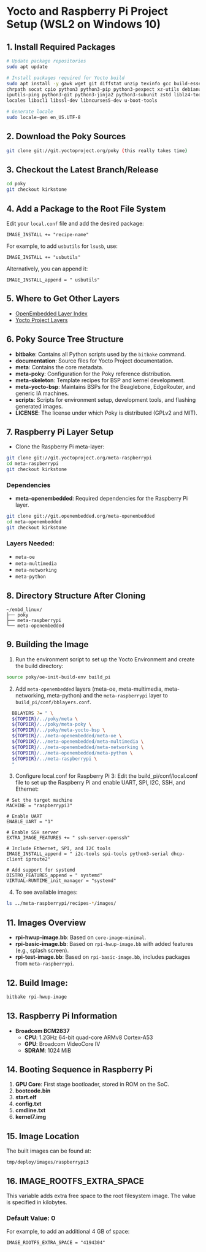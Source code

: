 
# Yocto and Raspberry Pi Project Setup (WSL2 on Windows 10)

## 1. Install Required Packages
```bash
# Update package repositories
sudo apt update

# Install packages required for Yocto build
sudo apt install -y gawk wget git diffstat unzip texinfo gcc build-essential \
chrpath socat cpio python3 python3-pip python3-pexpect xz-utils debianutils \
iputils-ping python3-git python3-jinja2 python3-subunit zstd liblz4-tool file \
locales libacl1 libssl-dev libncurses5-dev u-boot-tools

# Generate locale
sudo locale-gen en_US.UTF-8
```

## 2. Download the Poky Sources
```bash
git clone git://git.yoctoproject.org/poky (this really takes time)
```

## 3. Checkout the Latest Branch/Release
```bash
cd poky
git checkout kirkstone
```

## 4. Add a Package to the Root File System
Edit your `local.conf` file and add the desired package:

```plaintext
IMAGE_INSTALL += "recipe-name"
```
For example, to add `usbutils` for `lsusb`, use:

```plaintext
IMAGE_INSTALL += "usbutils"
```
Alternatively, you can append it:

```plaintext
IMAGE_INSTALL_append = " usbutils"
```

## 5. Where to Get Other Layers
- [OpenEmbedded Layer Index](https://layers.openembedded.org/layerindex/branch/master/layers/)
- [Yocto Project Layers](https://www.yoctoproject.org/software-overview/layers/)

## 6. Poky Source Tree Structure
- **bitbake**: Contains all Python scripts used by the `bitbake` command.
- **documentation**: Source files for Yocto Project documentation.
- **meta**: Contains the core metadata.
- **meta-poky**: Configuration for the Poky reference distribution.
- **meta-skeleton**: Template recipes for BSP and kernel development.
- **meta-yocto-bsp**: Maintains BSPs for the Beaglebone, EdgeRouter, and generic IA machines.
- **scripts**: Scripts for environment setup, development tools, and flashing generated images.
- **LICENSE**: The license under which Poky is distributed (GPLv2 and MIT).

## 7. Raspberry Pi Layer Setup
- Clone the Raspberry Pi meta-layer:
```bash
git clone git://git.yoctoproject.org/meta-raspberrypi
cd meta-raspberrypi
git checkout kirkstone
```
### Dependencies
- **meta-openembedded**: Required dependencies for the Raspberry Pi layer.
```bash
git clone git://git.openembedded.org/meta-openembedded
cd meta-openembedded
git checkout kirkstone
```

### Layers Needed:
- `meta-oe`
- `meta-multimedia`
- `meta-networking`
- `meta-python`

## 8. Directory Structure After Cloning
```plaintext
~/embd_linux/
├── poky
├── meta-raspberrypi
└── meta-openembedded
```

## 9. Building the Image
1. Run the environment script to set up the Yocto Environment and create the build directory:
```bash
source poky/oe-init-build-env build_pi
```

2. Add `meta-openembedded` layers (meta-oe, meta-multimedia, meta-networking, meta-python) and the `meta-raspberrypi` layer to `build_pi/conf/bblayers.conf`.
```bash
  BBLAYERS ?= " \
  ${TOPDIR}/../poky/meta \
  ${TOPDIR}/../poky/meta-poky \
  ${TOPDIR}/../poky/meta-yocto-bsp \
  ${TOPDIR}/../meta-openembedded/meta-oe \
  ${TOPDIR}/../meta-openembedded/meta-multimedia \
  ${TOPDIR}/../meta-openembedded/meta-networking \
  ${TOPDIR}/../meta-openembedded/meta-python \
  ${TOPDIR}/../meta-raspberrypi \
  "
```

3. Configure local.conf for Raspberry Pi 3: Edit the build_pi/conf/local.conf file to set up the Raspberry Pi and enable UART, SPI, I2C, SSH, and Ethernet:
```plaintext
# Set the target machine
MACHINE = "raspberrypi3"

# Enable UART
ENABLE_UART = "1"

# Enable SSH server
EXTRA_IMAGE_FEATURES += " ssh-server-openssh"

# Include Ethernet, SPI, and I2C tools
IMAGE_INSTALL_append = " i2c-tools spi-tools python3-serial dhcp-client iproute2"

# Add support for systemd
DISTRO_FEATURES_append = " systemd"
VIRTUAL-RUNTIME_init_manager = "systemd"
```

4. To see available images:
```bash
ls ../meta-raspberrypi/recipes-*/images/
```

## 11. Images Overview
- **rpi-hwup-image.bb**: Based on `core-image-minimal`.
- **rpi-basic-image.bb**: Based on `rpi-hwup-image.bb` with added features (e.g., splash screen).
- **rpi-test-image.bb**: Based on `rpi-basic-image.bb`, includes packages from `meta-raspberrypi`.

## 12. Build Image:
```bash
bitbake rpi-hwup-image
```

## 13. Raspberry Pi Information
- **Broadcom BCM2837**
  - **CPU**: 1.2GHz 64-bit quad-core ARMv8 Cortex-A53
  - **GPU**: Broadcom VideoCore IV
  - **SDRAM**: 1024 MiB

## 14. Booting Sequence in Raspberry Pi
1. **GPU Core**: First stage bootloader, stored in ROM on the SoC.
2. **bootcode.bin**
3. **start.elf**
4. **config.txt**
5. **cmdline.txt**
6. **kernel7.img**

## 15. Image Location
The built images can be found at:

```plaintext
tmp/deploy/images/raspberrypi3
```

## 16. IMAGE_ROOTFS_EXTRA_SPACE
This variable adds extra free space to the root filesystem image. The value is specified in kilobytes.

### Default Value: 0
For example, to add an additional 4 GB of space:

```plaintext
IMAGE_ROOTFS_EXTRA_SPACE = "4194304"
```
